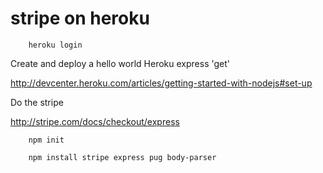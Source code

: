 # stripe on heroku

		heroku login


Create and deploy a hello world Heroku express 'get'

http://devcenter.heroku.com/articles/getting-started-with-nodejs#set-up



Do the stripe

http://stripe.com/docs/checkout/express


		npm init

		npm install stripe express pug body-parser